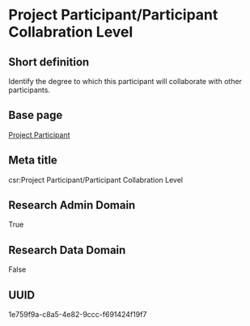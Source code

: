 # Project Participant/Participant Collabration Level
## Short definition
Identify the degree to which this participant will collaborate with other participants.
## Base page
[Project Participant](../../Objects/Project%20Participant.md)
## Meta title
csr:Project Participant/Participant Collabration Level
## Research Admin Domain
True
## Research Data Domain
False
## UUID
1e759f9a-c8a5-4e82-9ccc-f691424f19f7
